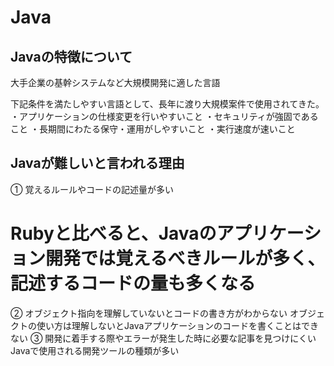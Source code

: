 # Java

## Javaの特徴について

大手企業の基幹システムなど大規模開発に適した言語

下記条件を満たしやすい言語として、長年に渡り大規模案件で使用されてきた。
・アプリケーションの仕様変更を行いやすいこと
・セキュリティが強固であること
・長期間にわたる保守・運用がしやすいこと
・実行速度が速いこと

## Javaが難しいと言われる理由

① 覚えるルールやコードの記述量が多い
# Rubyと比べると、Javaのアプリケーション開発では覚えるべきルールが多く、記述するコードの量も多くなる
② オブジェクト指向を理解していないとコードの書き方がわからない
オブジェクトの使い方は理解しないとJavaアプリケーションのコードを書くことはできない
③ 開発に着手する際やエラーが発生した時に必要な記事を見つけにくい
Javaで使用される開発ツールの種類が多い
